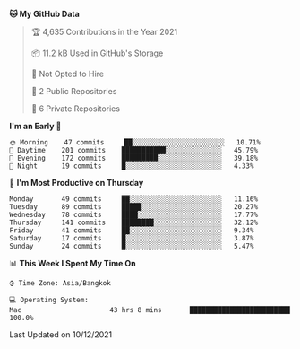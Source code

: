<!--START_SECTION:waka-->
**🐱 My GitHub Data** 

> 🏆 4,635 Contributions in the Year 2021
 > 
> 📦 11.2 kB Used in GitHub's Storage 
 > 
> 🚫 Not Opted to Hire
 > 
> 📜 2 Public Repositories 
 > 
> 🔑 6 Private Repositories  
 > 
**I'm an Early 🐤** 

```text
🌞 Morning    47 commits     ██░░░░░░░░░░░░░░░░░░░░░░░   10.71% 
🌆 Daytime    201 commits    ███████████░░░░░░░░░░░░░░   45.79% 
🌃 Evening    172 commits    █████████░░░░░░░░░░░░░░░░   39.18% 
🌙 Night      19 commits     █░░░░░░░░░░░░░░░░░░░░░░░░   4.33%

```
📅 **I'm Most Productive on Thursday** 

```text
Monday       49 commits     ██░░░░░░░░░░░░░░░░░░░░░░░   11.16% 
Tuesday      89 commits     █████░░░░░░░░░░░░░░░░░░░░   20.27% 
Wednesday    78 commits     ████░░░░░░░░░░░░░░░░░░░░░   17.77% 
Thursday     141 commits    ████████░░░░░░░░░░░░░░░░░   32.12% 
Friday       41 commits     ██░░░░░░░░░░░░░░░░░░░░░░░   9.34% 
Saturday     17 commits     █░░░░░░░░░░░░░░░░░░░░░░░░   3.87% 
Sunday       24 commits     █░░░░░░░░░░░░░░░░░░░░░░░░   5.47%

```


📊 **This Week I Spent My Time On** 

```text
⌚︎ Time Zone: Asia/Bangkok

💻 Operating System: 
Mac                      43 hrs 8 mins       █████████████████████████   100.0%

```


 Last Updated on 10/12/2021
<!--END_SECTION:waka-->